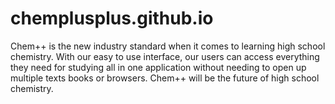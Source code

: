 # chemplusplus.github.io
Chem++ is the new industry standard when it comes to learning high school chemistry. With our easy to use interface, our users can access everything they need for studying all in one application without needing to open up multiple texts books or browsers. Chem++ will be the future of high school chemistry.
